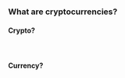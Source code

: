 ### What are cryptocurrencies?
<h4 class="fragment">Crypto?</h4><br>
<h4 class="fragment">Currency?</h4><br>
<img class="fragment" data-src="img/baaa.gif">